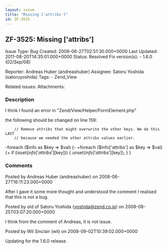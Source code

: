 ```yaml
---
layout: issue
title: "Missing ['attribs']"
id: ZF-3525
---
```


ZF-3525: Missing ['attribs']
----------------------------

 Issue Type: Bug Created: 2008-06-27T02:51:30.000+0000 Last Updated: 2011-08-20T14:35:01.000+0000 Status: Resolved Fix version(s): - 1.6.0 (02/Sep/08)
 
 Reporter:  Andreas Huber (andreashuber)  Assignee:  Satoru Yoshida (satoruyoshida)  Tags: - Zend\_View
 
 Related issues: 
 Attachments: 
### Description

I think I found an error in "Zend/View/Helper/FormElement.php"

the following should be changed on line 159:

 
        // Remove attribs that might overwrite the other keys. We do this LAST 
        // because we needed the other attribs values earlier.


-foreach ($info as $key => $val) {- +foreach ($info['attribs'] as $key => $val) {+ if (isset($info['attribs'][$key])) { unset($info['attribs'][$key]); } }

 

 

### Comments

Posted by Andreas Huber (andreashuber) on 2008-06-27T16:11:23.000+0000

After I gave it some more thought and understood the comment I realised that this is not a bug.

 

 

Posted by old of Satoru Yoshida (yoshida@zend.co.jp) on 2008-08-25T03:07:20.000+0000

I think from the comment of Andreas, it is not issue.

 

 

Posted by Wil Sinclair (wil) on 2008-09-02T10:39:02.000+0000

Updating for the 1.6.0 release.

 

 